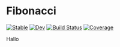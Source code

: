 # Fibonacci

[![Stable](https://img.shields.io/badge/docs-stable-blue.svg)](https://robertweinbrenner.github.io/Fibonacci.jl/stable/)
[![Dev](https://img.shields.io/badge/docs-dev-blue.svg)](https://robertweinbrenner.github.io/Fibonacci.jl/dev/)
[![Build Status](https://github.com/robertweinbrenner/Fibonacci.jl/actions/workflows/CI.yml/badge.svg?branch=main)](https://github.com/robertweinbrenner/Fibonacci.jl/actions/workflows/CI.yml?query=branch%3Amain)
[![Coverage](https://codecov.io/gh/robertweinbrenner/Fibonacci.jl/branch/main/graph/badge.svg)](https://codecov.io/gh/robertweinbrenner/Fibonacci.jl)

Hallo